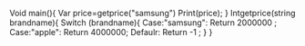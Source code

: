 Void main(){
Var price=getprice("samsung")
Print(price);
}
Intgetprice(string brandname){
Switch (brandname){
Case:"samsung":
Return 2000000 ;
Case:"apple":
Return 4000000;
Defaulr: 
Return -1 ; }
}
